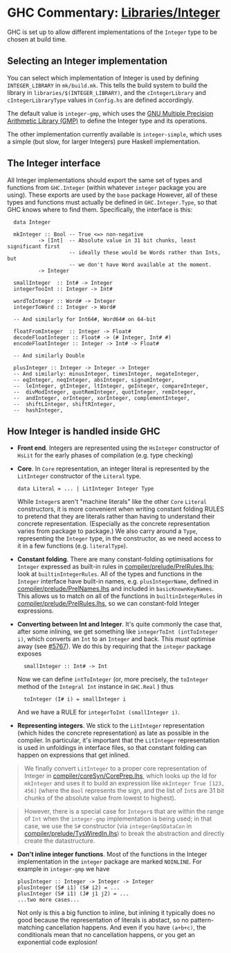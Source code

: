 


# GHC Commentary: [Libraries/Integer](commentary/libraries/integer)



GHC is set up to allow different implementations of the `Integer` type to be chosen at build time.


## Selecting an Integer implementation



You can select which implementation of Integer is used by defining `INTEGER_LIBRARY` in `mk/build.mk`. This tells the build system to build the library in `libraries/$(INTEGER_LIBRARY)`, and the `cIntegerLibrary` and `cIntegerLibraryType` values in `Config.hs` are defined accordingly.



The default value is `integer-gmp`, which uses the [
GNU Multiple Precision Arithmetic Library (GMP)](http://gmplib.org/) to define the Integer type and its operations.



The other implementation currently available is `integer-simple`, which uses a simple (but slow, for larger Integers) pure Haskell implementation.


## The Integer interface



All Integer implementations should export the same set of types and functions from `GHC.Integer` (within whatever `integer` package you are using). These exports are used by the `base` package However, all of these types and functions must actually be defined in `GHC.Integer.Type`, so that GHC knows where to find them.
Specifically, the interface is this:


```wiki
  data Integer 

  mkInteger :: Bool -- True <=> non-negative
          -> [Int]  -- Absolute value in 31 bit chunks, least significant first
                    -- ideally these would be Words rather than Ints, but
                    -- we don't have Word available at the moment.
          -> Integer
    
  smallInteger  :: Int# -> Integer
  integerTooInt :: Integer -> Int#
 
  wordToInteger :: Word# -> Integer
  integerToWord :: Integer -> Word#

  -- And similarly for Int64#, Word64# on 64-bit

  floatFromInteger  :: Integer -> Float#
  decodeFloatInteger :: Float# -> (# Integer, Int# #)
  encodeFloatInteger :: Integer -> Int# -> Float#

  -- And similarly Double

  plusInteger :: Integer -> Integer -> Integer
  -- And similarly: minusInteger, timesInteger, negateInteger,
  -- eqInteger, neqInteger, absInteger, signumInteger,
  --  leInteger, gtInteger, ltInteger, geInteger, compareInteger,
  --  divModInteger, quotRemInteger, quotInteger, remInteger,
  --  andInteger, orInteger, xorInteger, complementInteger,
  --  shiftLInteger, shiftRInteger,
  --  hashInteger,
```

## How Integer is handled inside GHC


- **Front end**.  Integers are represented using the `HsInteger` constructor of `HsLit` for the early phases of compilation (e.g. type checking)

- **Core**.  In `Core` representation, an integer literal is represented by the `LitInteger` constructor of the `Literal` type. 

  ```wiki
  data Literal = ... | LitInteger Integer Type
  ```

  While `Integer`s aren't "machine literals" like the other `Core` `Literal` constructors, it is more convenient when writing constant folding RULES to pretend that they are literals rather than having to understand their concrete representation. (Especially as the concrete representation varies from package to package.) We also carry around a `Type`, representing the `Integer` type, in the constructor, as we need access to it in a few functions (e.g. `literalType`).

- **Constant folding**.  There are many constant-folding optimisations for `Integer` expressed as built-in rules in [compiler/prelude/PrelRules.lhs](/trac/ghc/browser/ghc/compiler/prelude/PrelRules.lhs); look at `builtinIntegerRules`.  All of the types and functions in the `Integer` interface have built-in names, e.g. `plusIntegerName`, defined in [compiler/prelude/PrelNames.lhs](/trac/ghc/browser/ghc/compiler/prelude/PrelNames.lhs) and included in `basicKnownKeyNames`. This allows us to match on all of the functions in `builtinIntegerRules` in [compiler/prelude/PrelRules.lhs](/trac/ghc/browser/ghc/compiler/prelude/PrelRules.lhs), so we can constant-fold Integer expressions.

- **Converting between Int and Integer**.  It's quite commonly the case that, after some inlining, we get something like `integerToInt (intToInteger i)`, which converts an `Int` to an `Integer` and back.  This *must* optimise away (see [\#5767](https://gitlab.staging.haskell.org/ghc/ghc/issues/5767)).  We do this by requiring that the `integer` package exposes

  ```wiki
    smallInteger :: Int# -> Int
  ```

  Now we can define `intToInteger` (or, more precisely, the `toInteger` method of the `Integral Int` instance in `GHC.Real` ) thus

  ```wiki
    toInteger (I# i) = smallInteger i
  ```

  And we have a RULE for `integerToInt (smallInteger i)`.

- **Representing integers**.  We stick to the `LitInteger` representation (which hides the concrete representation) as late as possible in the compiler.   In particular, it's important that the `LitInteger` representation is used in unfoldings in interface files, so that constant folding can happen on expressions that get inlined.  

>
>
> We finally convert `LitInteger` to a proper core representation of Integer in [compiler/coreSyn/CorePrep.lhs](/trac/ghc/browser/ghc/compiler/coreSyn/CorePrep.lhs), which looks up the Id for `mkInteger` and uses it to build an expression like `mkInteger True [123, 456]` (where the `Bool` represents the sign, and the list of `Int`s are 31 bit chunks of the absolute value from lowest to highest).
>
>

>
>
> However, there is a special case for `Integer`s that are within the range of `Int` when the `integer-gmp` implementation is being used; in that case, we use the `S#` constructor (via `integerGmpSDataCon` in [compiler/prelude/TysWiredIn.lhs](/trac/ghc/browser/ghc/compiler/prelude/TysWiredIn.lhs)) to break the abstraction and directly create the datastructure.
>
>

- **Don't inline integer functions**.  Most of the functions in the Integer implementation in the `integer` package are marked `NOINLINE`. For example in `integer-gmp` we have

  ```wiki
  plusInteger :: Integer -> Integer -> Integer
  plusInteger (S# i1) (S# i2) = ...
  plusInteger (S# i1) (J# j1 j2) = ...
  ...two more cases...
  ```

  Not only is this a big function to inline, but inlining it typically does no good because the representation of literals is abstact, so no pattern-matching cancellation happens.  And even if you have `(a+b+c)`, the conditionals mean that no cancellation happens, or you get an exponential code explosion!
